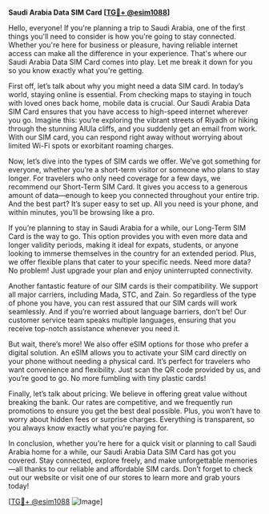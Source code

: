 **Saudi Arabia Data SIM Card [[TG💪+ @esim1088](https://t.me/s/esim1088)]**

Hello, everyone! If you're planning a trip to Saudi Arabia, one of the first things you'll need to consider is how you're going to stay connected. Whether you're here for business or pleasure, having reliable internet access can make all the difference in your experience. That's where our Saudi Arabia Data SIM Card comes into play. Let me break it down for you so you know exactly what you're getting.

First off, let’s talk about why you might need a data SIM card. In today’s world, staying online is essential. From checking maps to staying in touch with loved ones back home, mobile data is crucial. Our Saudi Arabia Data SIM Card ensures that you have access to high-speed internet wherever you go. Imagine this: you’re exploring the vibrant streets of Riyadh or hiking through the stunning AlUla cliffs, and you suddenly get an email from work. With our SIM card, you can respond right away without worrying about limited Wi-Fi spots or exorbitant roaming charges.

Now, let’s dive into the types of SIM cards we offer. We’ve got something for everyone, whether you’re a short-term visitor or someone who plans to stay longer. For travelers who only need coverage for a few days, we recommend our Short-Term SIM Card. It gives you access to a generous amount of data—enough to keep you connected throughout your entire trip. And the best part? It’s super easy to set up. All you need is your phone, and within minutes, you’ll be browsing like a pro.

If you’re planning to stay in Saudi Arabia for a while, our Long-Term SIM Card is the way to go. This option provides you with even more data and longer validity periods, making it ideal for expats, students, or anyone looking to immerse themselves in the country for an extended period. Plus, we offer flexible plans that cater to your specific needs. Need more data? No problem! Just upgrade your plan and enjoy uninterrupted connectivity.

Another fantastic feature of our SIM cards is their compatibility. We support all major carriers, including Mada, STC, and Zain. So regardless of the type of phone you have, you can rest assured that our SIM cards will work seamlessly. And if you’re worried about language barriers, don’t be! Our customer service team speaks multiple languages, ensuring that you receive top-notch assistance whenever you need it.

But wait, there’s more! We also offer eSIM options for those who prefer a digital solution. An eSIM allows you to activate your SIM card directly on your phone without needing a physical card. It’s perfect for travelers who want convenience and flexibility. Just scan the QR code provided by us, and you’re good to go. No more fumbling with tiny plastic cards!

Finally, let’s talk about pricing. We believe in offering great value without breaking the bank. Our rates are competitive, and we frequently run promotions to ensure you get the best deal possible. Plus, you won’t have to worry about hidden fees or surprise charges. Everything is transparent, so you always know exactly what you’re paying for.

In conclusion, whether you’re here for a quick visit or planning to call Saudi Arabia home for a while, our Saudi Arabia Data SIM Card has got you covered. Stay connected, explore freely, and make unforgettable memories—all thanks to our reliable and affordable SIM cards. Don’t forget to check out our website or visit one of our stores to learn more and grab yours today!

[[TG💪+ @esim1088](https://t.me/s/esim1088) ![Image](https://i.postimg.cc/Y0z9fWf4/image.png)]